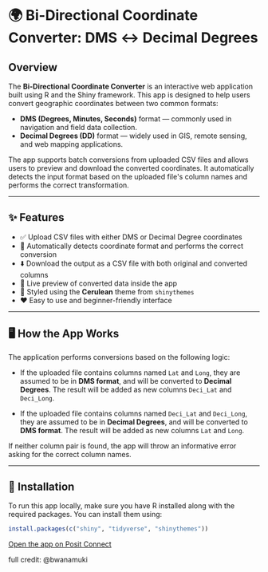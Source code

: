 # 🌍 Bi-Directional Coordinate Converter: DMS ↔ Decimal Degrees

## Overview

The **Bi-Directional Coordinate Converter** is an interactive web application built using R and the Shiny framework. This app is designed to help users convert geographic coordinates between two common formats:

- **DMS (Degrees, Minutes, Seconds)** format — commonly used in navigation and field data collection.
- **Decimal Degrees (DD)** format — widely used in GIS, remote sensing, and web mapping applications.

The app supports batch conversions from uploaded CSV files and allows users to preview and download the converted coordinates. It automatically detects the input format based on the uploaded file's column names and performs the correct transformation.

---

## ✨ Features

- ✅ Upload CSV files with either DMS or Decimal Degree coordinates
- 🔄 Automatically detects coordinate format and performs the correct conversion
- ⬇️ Download the output as a CSV file with both original and converted columns
- 👀 Live preview of converted data inside the app
- 🎨 Styled using the **Cerulean** theme from `shinythemes`
- ❤️ Easy to use and beginner-friendly interface

---

## 🖥️ How the App Works

The application performs conversions based on the following logic:

- If the uploaded file contains columns named `Lat` and `Long`, they are assumed to be in **DMS format**, and will be converted to **Decimal Degrees**. The result will be added as new columns `Deci_Lat` and `Deci_Long`.

- If the uploaded file contains columns named `Deci_Lat` and `Deci_Long`, they are assumed to be in **Decimal Degrees**, and will be converted to **DMS format**. The result will be added as new columns `Lat` and `Long`.

If neither column pair is found, the app will throw an informative error asking for the correct column names.

---

## 🔧 Installation

To run this app locally, make sure you have R installed along with the required packages. You can install them using:

```r
install.packages(c("shiny", "tidyverse", "shinythemes"))

```

[Open the app on Posit Connect](https://connect.posit.cloud/hemedlungo/content/01980590-072b-9fdc-2627-61d99f4caa85)

full credit: @bwanamuki
